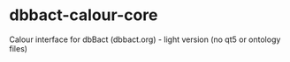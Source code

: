 # dbbact-calour-core
Calour interface for dbBact (dbbact.org) - light version (no qt5 or ontology files)
